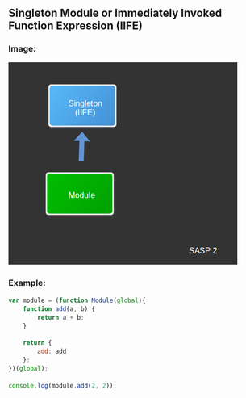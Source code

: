## Singleton Module or Immediately Invoked Function Expression (IIFE)

### Image:

![img](./pic.png "sasp1")

### Example:
```javascript
var module = (function Module(global){
    function add(a, b) {
        return a + b;
    }

    return {
        add: add
    };
})(global);

console.log(module.add(2, 2));
```

